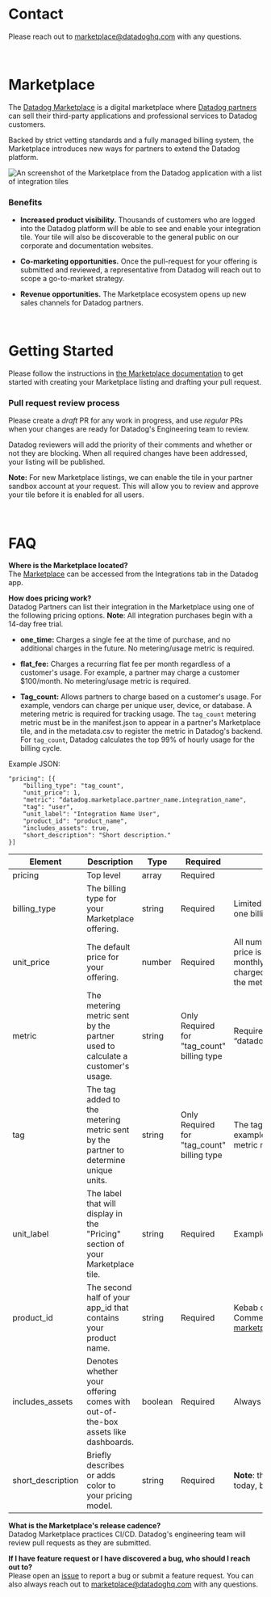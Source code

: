 # Contact
Please reach out to marketplace@datadoghq.com with any questions.

<p>&nbsp;</p> 

# Marketplace
The [Datadog Marketplace](https://www.datadoghq.com/blog/datadog-marketplace/) is a digital marketplace where [Datadog partners](https://www.datadoghq.com/partner/) can sell their third-party applications and professional services to Datadog customers. 

Backed by strict vetting standards and a fully managed billing system, the Marketplace introduces new ways for partners to extend the Datadog platform.

![An screenshot of the Marketplace from the Datadog application with a list of integration tiles](https://imgix.datadoghq.com/img/blog/datadog-marketplace/marketplace-cover-2.png?fit=max)

### Benefits

- **Increased product visibility.**
Thousands of customers who are logged into the Datadog platform will be able to see and enable your integration tile. Your tile will also be discoverable to the general public on our corporate and documentation websites. 

- **Co-marketing opportunities.**
Once the pull-request for your offering is submitted and reviewed, a representative from Datadog will reach out to scope a go-to-market strategy.

- **Revenue opportunities.**
The Marketplace ecosystem opens up new sales channels for Datadog partners.

<p>&nbsp;</p> 

# Getting Started

Please follow the instructions in [the Marketplace documentation](https://docs.datadoghq.com/developers/marketplace/) to get started with creating your Marketplace listing and drafting your pull request. 

### Pull request review process
Please create a *draft* PR for any work in progress, and use *regular* PRs when your changes are ready for Datadog's Engineering team to review.

Datadog reviewers will add the priority of their comments and whether or not they are blocking. When all required changes have been addressed, your listing will be published.

**Note:** For new Marketplace listings, we can enable the tile in your partner sandbox account at your request. This will allow you to review and approve your tile before it is enabled for all users. 

<p>&nbsp;</p> 

# FAQ

**Where is the Marketplace located?**\
The [Marketplace](https://app.datadoghq.com/marketplace) can be accessed from the Integrations tab in the Datadog app.

**How does pricing work?**\
Datadog Partners can list their integration in the Marketplace using one of the following pricing options. **Note**: All integration purchases begin with a 14-day free trial. 

- **one_time:** Charges a single fee at the time of purchase, and no additional charges in the future. No metering/usage metric is required.

- **flat_fee:** Charges a recurring flat fee per month regardless of a customer's usage. For example, a partner may charge a customer $100/month. No metering/usage metric is required.

- **Tag_count:** Allows partners to charge based on a customer's usage. For example, vendors can charge per unique user, device, or database. A metering metric is required for tracking usage. The `tag_count` metering metric must be in the manifest.json to appear in a partner's Marketplace tile, and in the metadata.csv to register the metric in Datadog's backend. For `tag_count`, Datadog calculates the top 99% of hourly usage for the billing cycle.

Example JSON:
```
"pricing": [{
    "billing_type": "tag_count",
    "unit_price": 1,
    "metric": “datadog.marketplace.partner_name.integration_name",
    "tag": "user",
    “unit_label": "Integration Name User",
    "product_id": "product_name",
    "includes_assets": true,
    "short_description": "Short description."
}]
```

| Element | Description | Type | Required | Notes |
| ---- | ---- | ---- | ---- | ---- |
| pricing | Top level | array | Required | |
| billing_type | The billing type for your Marketplace offering. | string | Required | Limited to "one_time", "flat_fee", or "tag_count". Only one billing type can be selected. |
| unit_price | The default price for your offering. | number | Required | All numbers are translated to US dollars. The one time price is charged once. The flat fee price is charged monthly, regardless of usage. The tag count price is charged monthly based on the unique combination of the metering metric and tags, for example, per user. |
| metric | The metering metric sent by the partner used to calculate a customer's usage. | string | Only Required for "tag_count" billing type | Required format: “datadog.marketplace.partner_name.integration_name”. |
| tag | The tag added to the metering metric sent by the partner to determine unique units. | string | Only Required for "tag_count" billing type | The tag should return unique values per unit. For example, if you are charging per user, the metering metric must be tagged with a unique user ID. |
| unit_label | The label that will display in the "Pricing" section of your Marketplace tile. | string | Required | Example: "Price per [unit_label] per month". |
| product_id | The second half of your app_id that contains your product name. | string | Required | Kebab case (e.g., my-integration-name) is required. Comment on your pull-request or email marketplace@datadog.com with questions. |
| includes_assets | Denotes whether your offering comes with out-of-the-box assets like dashboards. | boolean | Required | Always set to true. |
| short_description | Briefly describes or adds color to your pricing model. | string | Required | **Note**: this element is not displayed on the front-end today, but may be in the future. |

**What is the Marketplace's release cadence?**\
Datadog Marketplace practices CI/CD. Datadog's engineering team will review pull requests as they are submitted.

**If I have feature request or I have discovered a bug, who should I reach out to?**\
Please open an [issue](https://github.com/DataDog/marketplace/issues) to report a bug or submit a feature request. You can also always reach out to marketplace@datadoghq.com with any questions.
